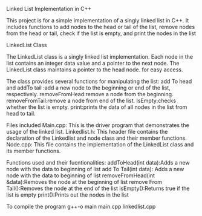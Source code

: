 Linked List Implementation in C++

This project is for a simple implementation of a singly linked list in C++. It includes functions to add nodes to the head or tail of the list, remove nodes from the head or tail, check if the list is empty, and print the nodes in the list

LinkedList Class

The LinkedList class is a singly linked list implementation. Each node in the list contains an integer data value and a pointer to the next node. The LinkedList class maintains a pointer to the head node. for easy access.

The class provides several functions for manipulating the list:
add To head and addTo tail :add a new node to the beginning or end of the list, respectively.
removeFromHead:remove a node from the beginning.
removeFromTail:remove a node from end of the list.
IsEmpty:checks whether the list is empty.
print:prints the data of all nodes in the list from head to tail.

Files included
Main.cpp: This is the driver program that demonstrates the usage of the linked list.
Linkedlist.h: This header file contains the declaration of the Linkedlist and node class and their member functions.
Node.cpp: This file contains the implementation of the LinkedList class and its member functions.
 
Functions used and their fucntionalities:
addToHead(int data):Adds a new node with the data to beginning of list
add To Tail(int data): Adds a new node with the data to beginning of list
removeFromHead(int &data):Removes the node at the beginning of list
remove From Tail():Removes the node at the end of the list
isEmpty():Returns true if the list is empty
print():Prints out the nodes in the list

To compile the program
g++-o main main.cpp linkedlist.cpp
